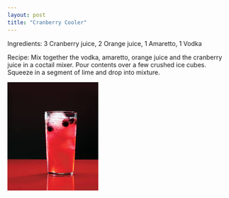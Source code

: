 ```yaml
---
layout: post
title: "Cranberry Cooler"
---
```


Ingredients: 3 Cranberry juice, 2 Orange juice, 1 Amaretto, 1 Vodka

Recipe: Mix together the vodka, amaretto, orange juice and the cranberry juice in a coctail mixer. Pour contents over a few crushed ice cubes. Squeeze in a segment of lime and drop into mixture.

<img src="download-1.jpg">
